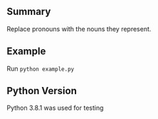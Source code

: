 
## Summary
Replace pronouns with the nouns they represent.

## Example
Run `python example.py`

## Python Version
Python 3.8.1 was used for testing

